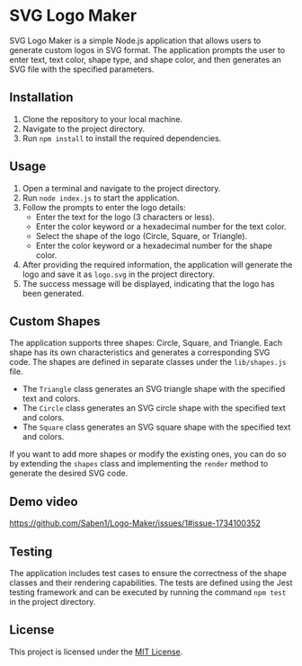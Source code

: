 # SVG Logo Maker

SVG Logo Maker is a simple Node.js application that allows users to generate custom logos in SVG format. The application prompts the user to enter text, text color, shape type, and shape color, and then generates an SVG file with the specified parameters.

## Installation

1. Clone the repository to your local machine.
2. Navigate to the project directory.
3. Run `npm install` to install the required dependencies.

## Usage

1. Open a terminal and navigate to the project directory.
2. Run `node index.js` to start the application.
3. Follow the prompts to enter the logo details:
   - Enter the text for the logo (3 characters or less).
   - Enter the color keyword or a hexadecimal number for the text color.
   - Select the shape of the logo (Circle, Square, or Triangle).
   - Enter the color keyword or a hexadecimal number for the shape color.
4. After providing the required information, the application will generate the logo and save it as `logo.svg` in the project directory.
5. The success message will be displayed, indicating that the logo has been generated.

## Custom Shapes

The application supports three shapes: Circle, Square, and Triangle. Each shape has its own characteristics and generates a corresponding SVG code. The shapes are defined in separate classes under the `lib/shapes.js` file.

- The `Triangle` class generates an SVG triangle shape with the specified text and colors.
- The `Circle` class generates an SVG circle shape with the specified text and colors.
- The `Square` class generates an SVG square shape with the specified text and colors.

If you want to add more shapes or modify the existing ones, you can do so by extending the `shapes` class and implementing the `render` method to generate the desired SVG code.

## Demo video
https://github.com/Saben1/Logo-Maker/issues/1#issue-1734100352

## Testing

The application includes test cases to ensure the correctness of the shape classes and their rendering capabilities. The tests are defined using the Jest testing framework and can be executed by running the command `npm test` in the project directory.

## License

This project is licensed under the [MIT License](LICENSE).
